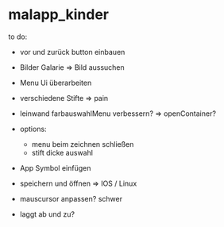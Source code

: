 # malapp_kinder

to do:
- vor und zurück button einbauen
- Bilder Galarie => Bild aussuchen

- Menu Ui überarbeiten
- verschiedene Stifte => pain
- leinwand farbauswahlMenu verbessern? => openContainer?
- options:
    - menu beim zeichnen schließen
    - stift dicke auswahl
- App Symbol einfügen
- speichern und öffnen => IOS / Linux
- mauscursor anpassen? schwer
- laggt ab und zu?